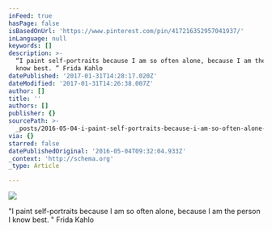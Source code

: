 ```yaml
---
inFeed: true
hasPage: false
isBasedOnUrl: 'https://www.pinterest.com/pin/417216352957041937/'
inLanguage: null
keywords: []
description: >-
  “I paint self-portraits because I am so often alone, because I am the person I
  know best. ” Frida Kahlo
datePublished: '2017-01-31T14:28:17.020Z'
dateModified: '2017-01-31T14:26:38.007Z'
author: []
title: ''
authors: []
publisher: {}
sourcePath: >-
  _posts/2016-05-04-i-paint-self-portraits-because-i-am-so-often-alone-because.md
via: {}
starred: false
datePublishedOriginal: '2016-05-04T09:32:04.933Z'
_context: 'http://schema.org'
_type: Article

---
```

![](https://s-media-cache-ak0.pinimg.com/564x/c4/a7/5a/c4a75ac2a401148ab492272707563a06.jpg)

"I paint self-portraits because I am so often alone, because I am the person I know best. " Frida Kahlo